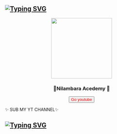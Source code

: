 ## [![Typing SVG](https://readme-typing-svg.herokuapp.com?font=Rockstar-ExtraBold&color=FF00FF&lines=𝚆𝙴𝙻𝙲𝙾𝙼𝙴+𝚃𝙾+NILAMBARA+ACEDEMY+CODE+PROFILE.;𝙲𝚁𝙴𝙰𝚃𝙴𝙳+𝙱𝚈+NILAMBARA+ACEDEMY;𝘛𝘏𝘈𝘕𝘒𝘚+𝘍𝘙𝘖+𝘝𝘐𝘚𝘐𝘛𝘐𝘕𝘎+𝘔𝘠+𝘎𝘐𝘛)](https://git.io/typing-svg)
<div align="center">
<center><img src = "https://yt3.ggpht.com/H418zVdoiKMrnvIAdAg_7j5ym40ph9a8crzf9MvZoOAcve3hNP-nPTmGSqdGOrJ02Zik-fH3sQ=s900-c-k-c0x00ffffff-no-rj" width="200" height="200"></center>
  <h3> 💞Nilambara Acedemy 💞</h3>
  <a href = "https://www.youtube.com/channel/UCBbXJI6DPbmXDuWkHk819pw" ><button style = "color:red">Go youtube </button></a>
  </div>
  
<p>✨ SUB MY YT CHANNEL✨  </p>

<!---
acedemy/acedemy is a ✨ special ✨ repository because its `README.md` (this file) appears on your GitHub profile.
You can click the Preview link to take a look at your changes.
◦➛  « » ●■ ☆
--->

## [![Typing SVG](https://readme-typing-svg.herokuapp.com?font=Rockstar-ExtraBold&color=FF00FF&lines=DARK+NA+COMMING+SOON;𝘛𝘏𝘈𝘕𝘒𝘚+𝘍𝘙𝘖+𝘝𝘐𝘚𝘐𝘛𝘐𝘕𝘎+𝘔𝘠+𝘎𝘐𝘛)](https://git.io/typing-svg)

